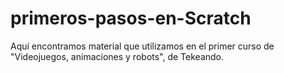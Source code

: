 # primeros-pasos-en-Scratch
Aquí encontramos material que utilizamos en el primer curso de "Videojuegos, animaciones y robots", de Tekeando.
